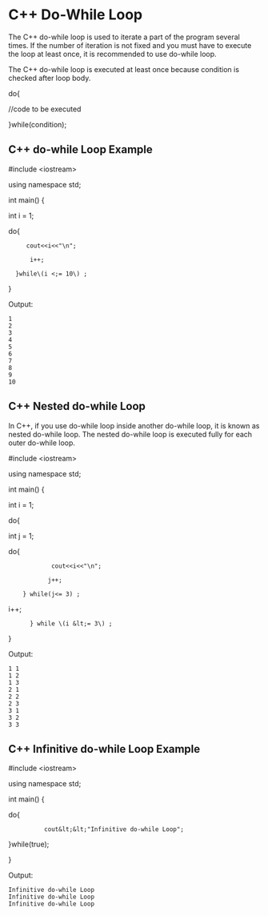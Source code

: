# C++ Do-While Loop

The C++ do-while loop is used to iterate a part of the program several times. If the number of iteration is not fixed and you must have to execute the loop at least once, it is recommended to use do-while loop.

The C++ do-while loop is executed at least once because condition is checked after loop body.

do{

//code to be executed

}while\(condition\);

## C++ do-while Loop Example

\#include &lt;iostream&gt;

using  namespace std;

int main\(\) {

int i = 1;

do{

```
     cout<<i<<"\n";    

      i++;    

  }while\(i <;= 10\) ;
```

}

Output:

```
1
2
3
4
5
6
7
8
9
10
```

## C++ Nested do-while Loop

In C++, if you use do-while loop inside another do-while loop, it is known as nested do-while loop. The nested do-while loop is executed fully for each outer do-while loop.

\#include &lt;iostream&gt;

using namespace std;

int main\(\) {

int i = 1;

do{

int  j = 1;

do{

```
            cout<<i<<"\n";        

           j++;    

    } while(j<= 3) ;
```

i++;

```
      } while \(i &lt;= 3\) ;
```

}

Output:

```
1 1
1 2
1 3
2 1
2 2 
2 3
3 1
3 2
3 3
```

## C++ Infinitive do-while Loop Example

\#include &lt;iostream&gt;

using namespace std;

int main\(\) {

do{

```
          cout&lt;&lt;"Infinitive do-while Loop";
```

}while\(true\);

}

Output:

```
Infinitive do-while Loop 
Infinitive do-while Loop
Infinitive do-while Loop
```



